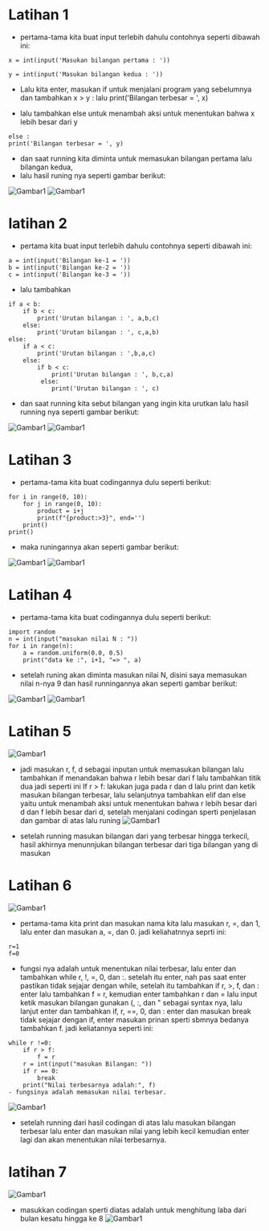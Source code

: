 # Latihan 1
- pertama-tama kita buat input terlebih dahulu contohnya seperti dibawah ini:
```
x = int(input('Masukan bilangan pertama : '))
```
```
y = int(input('Masukan bilangan kedua : '))
```
- Lalu kita enter, masukan if untuk menjalani program yang sebelumnya dan tambahkan x > y : lalu print('Bilangan terbesar = ', x)

- lalu tambahkan else untuk menambah aksi untuk menentukan bahwa x lebih besar dari y
```
else :
print('Bilangan terbesar = ', y)
```
- dan saat running kita diminta untuk memasukan bilangan pertama lalu bilangan kedua,
- lalu hasil runing nya seperti gambar berikut:

![Gambar1](fotoss/ss1.png)
![Gambar1](fotoss/ss1.1.png)

# latihan 2
- pertama kita buat input terlebih dahulu contohnya seperti dibawah ini:
```
a = int(input('Bilangan ke-1 = '))
b = int(input('Bilangan ke-2 = '))
c = int(input('Bilangan ke-3 = '))
```
- lalu tambahkan
```
if a < b:
    if b < c:
        print('Urutan bilangan : ', a,b,c)
    else:
        print('Urutan bilangan : ', c,a,b)
else:
    if a < c:
        print('Urutan bilangan : ',b,a,c)
    else:
        if b < c:
            print('Urutan bilangan : ', b,c,a)
         else:
            print('Urutan bilangan : ', c)
 ```
- dan saat running kita sebut bilangan yang ingin kita urutkan lalu hasil running nya seperti gambar berikut:

![Gambar1](fotoss/ss2.png)
![Gambar1](fotoss/ss2.1.png)

# Latihan 3 

- pertama-tama kita buat codingannya dulu seperti berikut:
```
for i in range(0, 10):
    for j in range(0, 10):
        product = i+j
        print(f"{product:>3}", end='')
    print()
print()
```
- maka runingannya akan seperti gambar berikut:

![Gambar1](fotoss/ss3.png)
![Gambar1](fotoss/ss3.1.png)


# Latihan 4
- pertama-tama kita buat codingannya dulu seperti berikut:
```
import random
n = int(input("masukan nilai N : "))
for i in range(n):
    a = random.uniform(0.0, 0.5)
    print("data ke :", i+1, "=> ", a)
```
- setelah runing akan diminta masukan nilai N, disini saya memasukan nilai n-nya 9 dan hasil runningannya akan seperti gambar berikut:

![Gambar1](fotoss/ss4.png)
![Gambar1](fotoss/ss4.1.png)

# Latihan 5
![Gambar1](fotoss/ss5.png)


- jadi masukan r, f, d sebagai inputan untuk memasukan bilangan lalu tambahkan if menandakan bahwa r lebih besar dari f lalu tambahkan titik dua jadi seperti ini If r > f: lakukan juga pada r dan d lalu print dan ketik masukan bilangan terbesar, lalu selanjutnya tambahkan elif dan else yaitu untuk menambah aksi untuk menentukan bahwa r lebih besar dari d dan f lebih besar dari d, setelah menjalani codingan sperti penjelasan dan gambar di atas lalu runing
![Gambar1](fotoss/ss5.1)


- setelah running masukan bilangan dari yang terbesar hingga terkecil, hasil akhirnya menunnjukan bilangan terbesar dari tiga bilangan yang di masukan

# Latihan 6
![Gambar1](fotoss/ss6.png)
- pertama-tama kita print dan masukan nama kita lalu masukan r, =, dan 1, lalu enter dan masukan a, =, dan 0. jadi keliahatnnya seprti ini:
```
r=1
f=0
```
- fungsi nya adalah untuk menentukan nilai terbesar, lalu enter dan tambahkan while r, !, =, 0, dan :. setelah itu enter, nah pas saat enter pastikan tidak sejajar dengan while, setelah itu tambahkan if r, >, f, dan : enter lalu tambahkan f = r, kemudian enter tambahkan r dan = lalu input ketik masukan bilangan gunakan (, :, dan " sebagai syntax nya, lalu lanjut enter dan tambahkan if, r, ==, 0, dan : enter dan masukan break tidak sejajar dengan if, enter masukan prinan sperti sbmnya bedanya tambahkan f. jadi keliatannya seperti ini:
```
while r !=0:
    if r > f:
        f = r
    r = int(input("masukan Bilangan: "))
    if r == 0:
        break
    print("Nilai terbesarnya adalah:", f)
- fungsinya adalah memasukan nilai terbesar.
```
![Gambar1](fotoss/ss6.1.png)
- setelah running dari hasil codingan di atas lalu masukan bilangan terbesar lalu enter dan masukan nilai yang lebih kecil kemudian enter lagi dan akan menentukan nilai terbesarnya.

# latihan 7
![Gambar1](fotoss/ss7.png)
- masukkan codingan sperti diatas adalah untuk menghitung laba dari bulan kesatu hingga ke 8
![Gambar1](fotoss/ss7.1.png)
